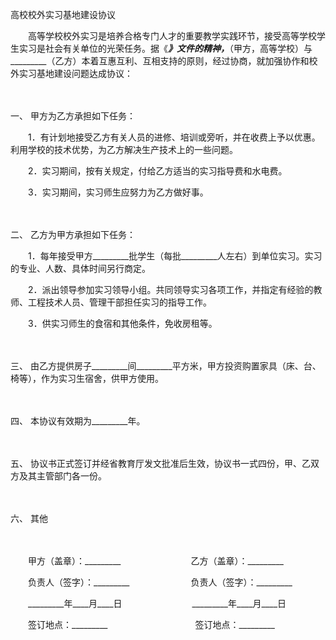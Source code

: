 



高校校外实习基地建设协议



 

　　高等学校校外实习是培养合格专门人才的重要教学实践环节，接受高等学校学生实习是社会有关单位的光荣任务。据《_________》文件的精神，_________（甲方，高等学校）与_________（乙方）本着互惠互利、互相支持的原则，经过协商，就加强协作和校外实习基地建设问题达成协议：

　　

一、
甲方为乙方承担如下任务：

　　1．有计划地接受乙方有关人员的进修、培训或旁听，并在收费上予以优惠。利用学校的技术优势，为乙方解决生产技术上的一些问题。

　　2．实习期间，按有关规定，付给乙方适当的实习指导费和水电费。

　　3．实习期间，实习师生应努力为乙方做好事。

　　

二、
乙方为甲方承担如下任务：

　　1．每年接受甲方_________批学生（每批_________人左右）到单位实习。实习的专业、人数、具体时间另行商定。

　　2．派出领导参加实习领导小组。共同领导实习各项工作，并指定有经验的教师、工程技术人员、管理干部担任实习的指导工作。

　　3．供实习师生的食宿和其他条件，免收房租等。

　　

三、
由乙方提供房子_________间_________平方米，甲方投资购置家具（床、台、椅等），作为实习生宿舍，供甲方使用。

　　

四、
本协议有效期为_________年。

　　

五、
协议书正式签订并经省教育厅发文批准后生效，协议书一式四份，甲、乙双方及其主管部门各一份。

　　

六、
其他　

　　　

　　甲方（盖章）：_________　　　　　　　　乙方（盖章）：_________　　

　　负责人（签字）：_________　　　　　　　负责人（签字）：_________　

　　_________年____月____日　　　　　　　　_________年____月____日　　

　　签订地点：_________　　　　　　　　　　签订地点：_________